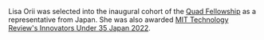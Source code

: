 Lisa Orii was selected into the inaugural cohort of the [Quad Fellowship](https://www.quadfellowship.org/quad-fellows) as a representative from Japan. She was also awarded [MIT Technology Review's Innovators Under 35 Japan 2022](https://www.innovatorsunder35.com/the-list/lisa-orii/).
